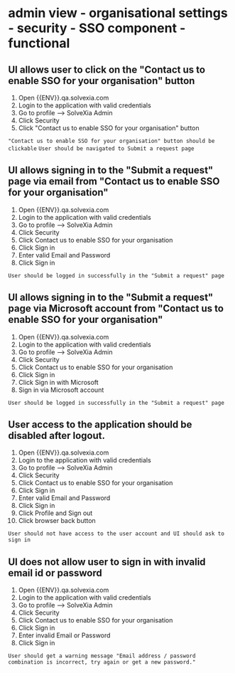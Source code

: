 # admin view - organisational settings - security - SSO component - functional

## UI allows user to click on  the "Contact us to enable SSO for your organisation" button

1. Open {{ENV}}.qa.solvexia.com
2. Login to the application with valid credentials
3. Go to profile --> SolveXia Admin
4. Click Security
5. Click "Contact us to enable SSO for your organisation" button

`"Contact us to enable SSO for your organisation" button should be clickable` 
`User should be navigated to Submit a request page`

## UI allows signing in to the "Submit a request" page via email from "Contact us to enable SSO for your organisation"

1. Open {{ENV}}.qa.solvexia.com
2. Login to the application with valid credentials
3. Go to profile --> SolveXia Admin
4. Click Security
5. Click Contact us to enable SSO for your organisation
6. Click Sign in
7. Enter valid Email and Password
8. Click Sign in

`User should be logged in successfully in the "Submit a request" page`

## UI allows signing in to the "Submit a request" page via Microsoft account from "Contact us to enable SSO for your organisation"

1. Open {{ENV}}.qa.solvexia.com
2. Login to the application with valid credentials
3. Go to profile --> SolveXia Admin
4. Click Security
5. Click Contact us to enable SSO for your organisation
6. Click Sign in
7. Click Sign in with Microsoft
8. Sign in via Microsoft account

`User should be logged in successfully in the "Submit a request" page`

## User access to the application should be disabled after logout.

1. Open {{ENV}}.qa.solvexia.com
2. Login to the application with valid credentials
3. Go to profile --> SolveXia Admin
4. Click Security
5. Click Contact us to enable SSO for your organisation
6. Click Sign in
7. Enter valid Email and Password
8. Click Sign in
9. Click Profile and Sign out
10. Click browser back button

`User should not have access to the user account and UI should ask to sign in`

## UI does not allow user to sign in with invalid email id or password

1. Open {{ENV}}.qa.solvexia.com
2. Login to the application with valid credentials
3. Go to profile --> SolveXia Admin
4. Click Security
5. Click Contact us to enable SSO for your organisation
6. Click Sign in
7. Enter invalid Email or Password
8. Click Sign in

`User should get a warning message "Email address / password combination is incorrect, try again or get a new password."`